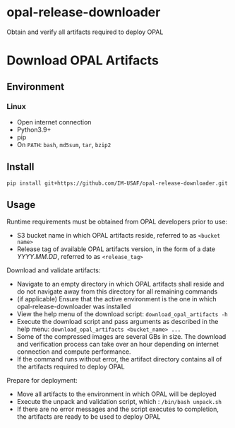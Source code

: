 # opal-release-downloader
Obtain and verify all artifacts required to deploy OPAL

# Download OPAL Artifacts

## Environment 

### Linux

* Open internet connection
* Python3.9+ 
* pip
* On `PATH`: `bash`, `md5sum`, `tar`, `bzip2`


## Install

`pip install git+https://github.com/IM-USAF/opal-release-downloader.git`

## Usage

Runtime requirements must be obtained from OPAL developers prior to use:

* S3 bucket name in which OPAL artifacts reside, referred to as `<bucket name>`
* Release tag of available OPAL artifacts version, in the form of a date _YYYY.MM.DD_, referred to as `<release_tag>`

Download and validate artifacts:

* Navigate to an empty directory in which OPAL artifacts shall reside and do not navigate away from this directory for all remaining commands
* (if applicable) Ensure that the active environment is the one in which opal-release-downloader was installed
* View the help menu of the download script: `download_opal_artifacts -h`
* Execute the download script and pass arguments as described in the help menu: `download_opal_artifacts <bucket_name> ...`
* Some of the compressed images are several GBs in size. The download and verification process can take over an hour depending on internet connection and compute performance.
* If the command runs without error, the artifact directory contains all of the artifacts required to deploy OPAL

Prepare for deployment:

* Move all artifacts to the environment in which OPAL will be deployed
* Execute the unpack and validation script, which : `/bin/bash unpack.sh`
* If there are no error messages and the script executes to completion, the artifacts are ready to be used to deploy OPAL
